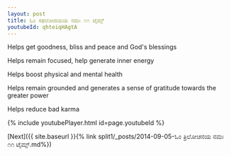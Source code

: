 ```yaml
---
layout: post
title: ಓಂ ಸಫಲೋದಯಯ ನಮಃ ೧೧ ಟೈಮ್ಸ್
youtubeId: qhteiqHAgtA
---
```

 
 
Helps get goodness, bliss and peace and God's blessings
 
Helps remain focused, help generate inner energy 
 
Helps boost physical and mental health 
 
Helps remain grounded and generates a sense of gratitude towards the greater power 
 
Helps reduce bad karma
 
 
 
 


{% include youtubePlayer.html id=page.youtubeId %}
 
[Next]({{ site.baseurl }}{% link  split1/_posts/2014-09-05-ಓಂ ತ್ರಿಲೋಚನಯ ನಮಃ ೧೧ ಟೈಮ್ಸ್.md%})
 
